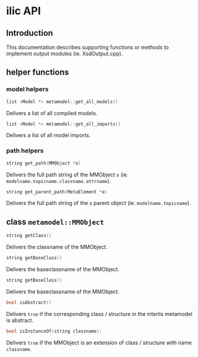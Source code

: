 # ilic API

## Introduction

This documentation describes supporting functions or methods to implement output modules (ie. XsdOutput.cpp).

## helper functions

### model helpers

```c++
list <Model *> metamodel::get_all_models()
```
Delivers a list of all compiled models.

```c++
list <Model *> metamodel::get_all_imports()
```
Delivers a list of all model imports.
   
### path helpers

```c++
string get_path(MMObject *o)
```
Delivers the full path string of the MMObject `o` (ie. `modelname.topicname.classname.attrname`).
   
```c++
string get_parent_path(MetaElement *e)
```
Delivers the full path string of the `o` parent object (ie. `modelname.topicname`).

## class `metamodel::MMObject`

```c++
string getClass()
```
Delivers the classname of the MMObject.

```c++
string getBaseClass()
```
Delivers the baseclassname of the MMObject.

```c++
string getBaseClass()
```
Delivers the baseclassname of the MMObject.

```c++
bool isAbstract()
```
Delivers `true` if the corresponding class / structure in the interlis metamodel is abstract.

```c++
bool isInstanceOf(string classname);
```
Delivers `true` if the MMObject is an extension of class / structure with name `classname`.
